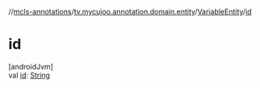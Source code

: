 //[mcls-annotations](../../../index.md)/[tv.mycujoo.annotation.domain.entity](../index.md)/[VariableEntity](index.md)/[id](id.md)

# id

[androidJvm]\
val [id](id.md): [String](https://kotlinlang.org/api/latest/jvm/stdlib/kotlin/-string/index.html)
